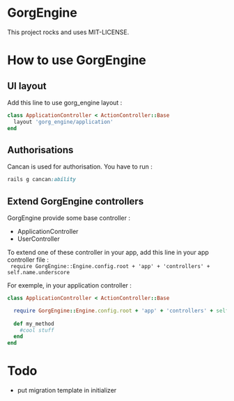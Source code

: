 # GorgEngine

This project rocks and uses MIT-LICENSE.


# How to use GorgEngine
## UI layout
Add this line to use gorg_engine layout :
```ruby
class ApplicationController < ActionController::Base
  layout 'gorg_engine/application'
end
```

## Authorisations
Cancan is used for authorisation.
You have to run :
```ruby
rails g cancan:ability
```

## Extend GorgEngine controllers
GorgEngine provide some base controller :
* ApplicationController
* UserController

To extend one of these controller in your app, add this line in your app controller file :  
`  require GorgEngine::Engine.config.root + 'app' + 'controllers' + self.name.underscore
`

For exemple, in your application controller :
```ruby
class ApplicationController < ActionController::Base

  require GorgEngine::Engine.config.root + 'app' + 'controllers' + self.name.underscore
  
  def my_method
    #cool stuff
  end
end
```

# Todo
* put migration template in initializer